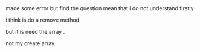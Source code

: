 ## 

made some  error but find the question mean that i  do not understand firstly

i think is do a remove method

but it is need the array .

not my create array.


